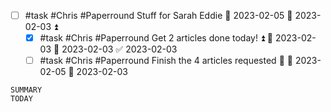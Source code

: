 - [ ] #task #Chris #Paperround Stuff for Sarah Eddie 📅 2023-02-05 🛫 2023-02-03 ⏫ 
	- [x] #task #Chris #Paperround Get 2 articles done today! ⏫ 🛫 2023-02-03 📅 2023-02-03 ✅ 2023-02-03
	- [ ] #task #Chris #Paperround Finish the 4 articles requested 🔼 📅 2023-02-05 🛫 2023-02-03 

```toggl
SUMMARY
TODAY
```
